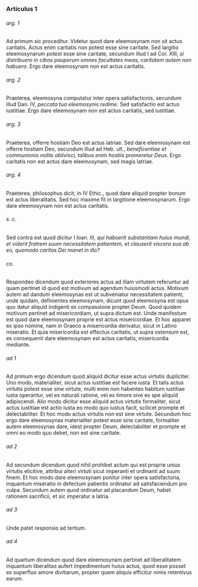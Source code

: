 ### Articulus 1

###### arg. 1
Ad primum sic proceditur. Videtur quod dare eleemosynam non sit actus caritatis. Actus enim caritatis non potest esse sine caritate. Sed largitio eleemosynarum potest esse sine caritate, secundum illud I ad Cor. XIII, *si distribuero in cibos pauperum omnes facultates meas, caritatem autem non habuero*. Ergo dare eleemosynam non est actus caritatis.

###### arg. 2
Praeterea, eleemosyna computatur inter opera satisfactionis, secundum illud Dan. IV, *peccata tua eleemosynis redime*. Sed satisfactio est actus iustitiae. Ergo dare eleemosynam non est actus caritatis, sed iustitiae.

###### arg. 3
Praeterea, offerre hostiam Deo est actus latriae. Sed dare eleemosynam est offerre hostiam Deo, secundum illud ad Heb. ult., *beneficentiae et communionis nolite oblivisci, talibus enim hostiis promeretur Deus*. Ergo caritatis non est actus dare eleemosynam, sed magis latriae.

###### arg. 4
Praeterea, philosophus dicit, in IV Ethic., quod dare aliquid propter bonum est actus liberalitatis. Sed hoc maxime fit in largitione eleemosynarum. Ergo dare eleemosynam non est actus caritatis.

###### s. c.
Sed contra est quod dicitur I Ioan. III, *qui habuerit substantiam huius mundi, et viderit fratrem suum necessitatem patientem, et clauserit viscera sua ab eo, quomodo caritas Dei manet in illo?*

###### co.
Respondeo dicendum quod exteriores actus ad illam virtutem referuntur ad quam pertinet id quod est motivum ad agendum huiusmodi actus. Motivum autem ad dandum eleemosynas est ut subveniatur necessitatem patienti, unde quidam, definientes eleemosynam, dicunt quod eleemosyna est opus quo datur aliquid indigenti ex compassione propter Deum. Quod quidem motivum pertinet ad misericordiam, ut supra dictum est. Unde manifestum est quod dare eleemosynam proprie est actus misericordiae. Et hoc apparet ex ipso nomine, nam in Graeco a misericordia derivatur, sicut in Latino miseratio. Et quia misericordia est effectus caritatis, ut supra ostensum est, ex consequenti dare eleemosynam est actus caritatis, misericordia mediante.

###### ad 1
Ad primum ergo dicendum quod aliquid dicitur esse actus virtutis dupliciter. Uno modo, materialiter, sicut actus iustitiae est facere iusta. Et talis actus virtutis potest esse sine virtute, multi enim non habentes habitum iustitiae iusta operantur, vel ex naturali ratione, vel ex timore sive ex spe aliquid adipiscendi. Alio modo dicitur esse aliquid actus virtutis formaliter, sicut actus iustitiae est actio iusta eo modo quo iustus facit, scilicet prompte et delectabiliter. Et hoc modo actus virtutis non est sine virtute. Secundum hoc ergo dare eleemosynas materialiter potest esse sine caritate, formaliter autem eleemosynas dare, idest propter Deum, delectabiliter et prompte et omni eo modo quo debet, non est sine caritate.

###### ad 2
Ad secundum dicendum quod nihil prohibet actum qui est proprie unius virtutis elicitive, attribui alteri virtuti sicut imperanti et ordinanti ad suum finem. Et hoc modo dare eleemosynam ponitur inter opera satisfactoria, inquantum miseratio in defectum patientis ordinatur ad satisfaciendum pro culpa. Secundum autem quod ordinatur ad placandum Deum, habet rationem sacrificii, et sic imperatur a latria.

###### ad 3
Unde patet responsio ad tertium.

###### ad 4
Ad quartum dicendum quod dare eleemosynam pertinet ad liberalitatem inquantum liberalitas aufert impedimentum huius actus, quod esse posset ex superfluo amore divitiarum, propter quem aliquis efficitur nimis retentivus earum.

